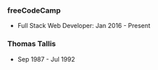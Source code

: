 <article class='flex flex-col sm:flex-row justify-between all-prose'>
<section>

### freeCodeCamp

- Full Stack Web Developer: Jan 2016 - Present

</section>
<section>

### Thomas Tallis

- Sep 1987 - Jul 1992

</section>
</article>

<span class="divider before:bg-primary after:bg-primary mb-10 print:mb-0" />
